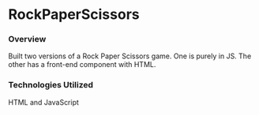 # RockPaperScissors

### Overview

Built two versions of a Rock Paper Scissors game.  One is purely in JS.  The other has a front-end component with HTML.

### Technologies Utilized

HTML and JavaScript
